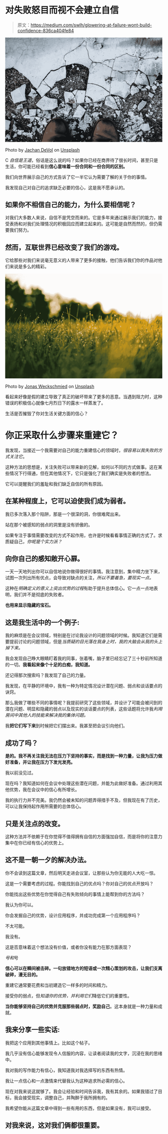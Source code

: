 # 对失败怒目而视不会建立自信

> 原文：<https://medium.com/swlh/glowering-at-failure-wont-build-confidence-836ca404fe84>

![](img/1d8ac6c1c94c3bd813b820bdb3f3da92.png)

Photo by [Jachan DeVol](https://unsplash.com/@jachan_devol?utm_source=unsplash&utm_medium=referral&utm_content=creditCopyText) on [Unsplash](https://unsplash.com/search/photos/broken?utm_source=unsplash&utm_medium=referral&utm_content=creditCopyText)

C *自信是王道*，俗话是这么说的吗？如果你已经在商界待了很长时间，甚至只是生活，你可能已经看到**信心意味着一份合同和一份合同的区别。**

我们向世界展示自己的方式告诉了它一半它认为需要了解的关于你的事情。

我发现自己对自己的追求缺乏必要的信心，这是我不愿承认的。

## 如果你不相信自己的能力，为什么要相信呢？

对我们大多数人来说，自信不是凭空而来的。它是多年来通过展示我们的能力，接受表扬和对我们处理情况的积极回应而建立起来的。这可能是自然而然的，但仍需要我们努力。

## **然而，互联世界已经改变了我们的游戏。**

它给那些对我们来说毫无意义的人带来了更多的接触，他们告诉我们你的作品对他们来说是多么的精彩。

![](img/7377d2d856c13547c7316a7c29071b5d.png)

Photo by [Jonas Weckschmied](https://unsplash.com/@jweckschmied?utm_source=unsplash&utm_medium=referral&utm_content=creditCopyText) on [Unsplash](https://unsplash.com/search/photos/dew-sun?utm_source=unsplash&utm_medium=referral&utm_content=creditCopyText)

看起来好像是假的建立导致了真正的破坏带来了更多的恶意。当遇到阻力时，这种错误的积极信心就像七月烈日下的露水一样蒸发了。

生活是否摧毁了你对生活关键方面的信心？

# 你正采取什么步骤来重建它？

我发现，当接近一个我需要对自己的能力重建信心的领域时，*很容易以我失败的方式关注它*。

这种方法的思想是，关注失败可以带来新的见解，如何以不同的方式做事。这在某些情况下行得通，但在其他情况下，它只是强化了我们确实是失败者的想法。

它可以提醒我们的羞耻和我们缺乏自信的所有原因。

## 在某种程度上，它可以迫使我们成为弱者。

我已多次落入那个陷阱，那是一个很深的洞，你很难爬出来。

站在那个被感知的弱点的洞里是没有骄傲的。

如果专注于事情需要改变的方式不起作用，也许是时候看看事情正确的方式了。求质疑自己，*你呢是个实力派？*

## 向你自己的感知敞开心扉。

一天一天地列出你可以自信地说你做得很好的事情。我注意到，集中精力坐下来，试图一次列出所有优点，会导致对缺点的关注，*所以不要着急，要现实一点。*

这种在*明确定义的意义上突出优势的过程*有助于提升总体信心。它一点一点地表明，我们并不是彻底的失败者。

**也用来显示隐藏的宝石。**

## 这是我生活中的一个例子:

我的麻烦是在会议领域，特别是在讨论我设计的问题领域的时候。我知道它们是需要提前讨论的问题领域，但是*当质疑的目光落在我身上时，我的大脑会从我的头上掉下来。*

我会发现自己睁大眼睛盯着我的同事，张着嘴，脑子里已经忘记了三十秒前所知道的一切。**我看起来像个十足的白痴，我知道。**

还记得那次搜索吗？我发现了自己的力量。

我发现，在平静的环境中，我有一种为特定情况设计潜在问题、弱点和谈话要点的诀窍。

那么我做了哪些不同的事情呢？我提前研究了这些领域，并设计了可能会被问到的潜在问题、明显和隐藏的弱点以及现实的谈话要点的列表，这些话题将允许我*利用房间中其他人的技能来解决我的集体问题。*

我**把它们写下来**到时候把它们摆出来。我甚至把会议引向他们。

## 成功了吗？

**是的。我不再关注我无法在压力下坚持的事实，而是找到一种力量，让我为压力做好准备，并让我在压力下发光发亮。**

我以前没见过。

现在吗？我知道如何在会议中处理这些潜在问题，并能为此做好准备。通过利用其他优势，我在会议中的信心有所增长。

我的执行力并不完美。我仍然会被未知的问题弄得措手不及，但我现在有了历史，可以让我保持起作用所需要的总体信心。

## 只是关注点的改变。

这种方法并不依赖于在你觉得不值得拥有自信的方面强加自信，而是将你的注意力集中在你已经有信心的优势上。

## 这不是一朝一夕的解决办法。

你不会读到这篇文章，然后明天走进会议室，让那些认为你无能的人大吃一惊。

这是一个需要考虑的过程。你能找到自己的优点吗？你对自己的优点开放吗？

你能找出这些优势在你觉得自己有失败倾向的事情上能帮到你的方法吗？

我认为你可以。

你会发掘自己的优势，设计应用程序，并成功完成第一个应用程序吗？

不太可能。

我没有。

这是否意味着这个想法没有价值，或者你没有能力在那方面表现？

*号和*号

**信心可以在瞬间被击碎。一句放错地方的短语或一次精心策划的攻击，让我们支离破碎，漫无目的。**

重建它通常要花费和当初建造它一样多的时间和精力。

接受你的弱点，但*知道你的优势，并利用它们*降低它们的重要性。

**当你能够坚持自己的优势并克服那些弱点时，奖励自己**。这本身就是一种力量和成就。

## 我来分享一些实话:

我把这个应用到其他事情上。比如这个帖子。

我几乎没有信心能够发现令人信服的内容，让读者阅读我的文字，沉浸在我的思绪中。

我对我的写作能力有信心，我知道我对我选择写的东西有热情。

我让一点信心和一点激情来代替我认为这种追求所必需的信心。

现在对我来说这就够了。我会让经验和时间告诉我，我有其余的。如果我错过了目标，我会接受现实，调整自己，并陶醉于我所拥有的。

我希望你能从这篇文章中得到一些有用的东西，但是如果没有，我可以接受。

## 对我来说，这对我们俩都很重要。